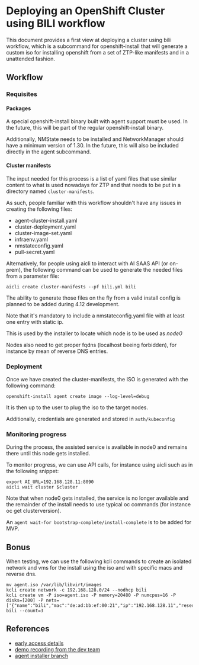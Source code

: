 # **Deploying an OpenShift Cluster using BILI workflow**

This document provides a first view at deploying a cluster using bili workflow, which is a subcommand for openshift-install that will generate a custom iso for installing openshift from a set of ZTP-like manifests and in a unattended fashion.

## **Workflow**

### **Requisites**

#### **Packages**

A special openshift-install binary built with agent support must be used. In the future, this will be part of the regular openshift-install binary.

Additionally, NMState needs to be installed and NetworkManager should have a minimum version of 1.30. In the future, this will also be included directly in the agent subcommand.

#### **Cluster manifests**

The input needed for this process is a list of yaml files that use similar content to what is used nowadays for ZTP and that needs to be put in a directory named `cluster-manifests`.

As such, people familiar with this workflow shouldn't have any issues in creating the following files:

- agent-cluster-install.yaml
- cluster-deployment.yaml
- cluster-image-set.yaml
- infraenv.yaml
- nmstateconfig.yaml
- pull-secret.yaml

Alternatively, for people using aicli to interact with AI SAAS API (or on-prem), the following command can be used to generate the needed files from a parameter file:

```
aicli create cluster-manifests --pf bili.yml bili
```

The ability to generate those files on the fly from a valid install config is planned to be added during 4.12 development.

Note that it's mandatory to include a nmstateconfig.yaml file with at least one entry with static ip.

This is used by the installer to locate which node is to be used as *node0*

Nodes also need to get proper fqdns (localhost beeing forbidden), for instance by mean of reverse DNS entries.

### **Deployment**

Once we have created the cluster-manifests, the ISO is generated with the following command:

```
openshift-install agent create image --log-level=debug
```

It is then up to the user to plug the iso to the target nodes.

Additionally, credentials are generated and stored in `auth/kubeconfig`

### **Monitoring progress**

During the process, the assisted service is available in node0 and remains there until this node gets installed.

To monitor progress, we can use API calls, for instance using aicli such as in the following snippet:

```
export AI_URL=192.168.128.11:8090
aicli wait cluster $cluster
```

Note that when node0 gets installed, the service is no longer available and the remainder of the install needs to use typical oc commands (for instance oc get clusterversion).

An `agent wait-for bootstrap-complete/install-complete` is to be added for MVP.

## **Bonus**

When testing, we can use the following kcli commands to create an isolated network and vms for the install using the iso and with specific macs and reverse dns.

```
mv agent.iso /var/lib/libvirt/images
kcli create network -c 192.168.128.0/24 --nodhcp bili
kcli create vm -P iso=agent.iso -P memory=20480 -P numcpus=16 -P disks=[200] -P nets=['{"name":"bili","mac":"de:ad:bb:ef:00:21","ip":"192.168.128.11","reservedns":"true"}'] bili --count=3
```

## **References**

- [early access details](https://source.redhat.com/groups/public/agent/agent_team_blog/internal_early_access_build)
- [demo recording from the dev team](https://drive.google.com/file/d/1cUX0KjaTH1IpBoYeC8lzdfJomCzaHPvh/view?usp=sharing)
- [agent installer branch](https://github.com/openshift/installer/tree/agent-installer)
